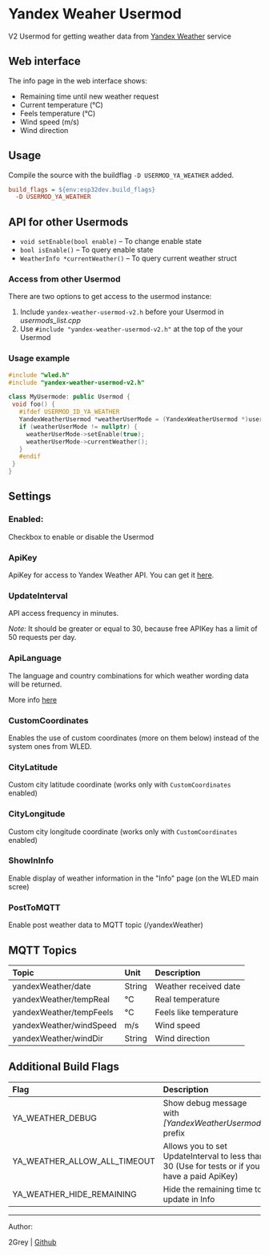 # Yandex Weaher Usermod
V2 Usermod for getting weather data from [Yandex Weather](https://yandex.ru/pogoda) service

## Web interface
The info page in the web interface shows:
- Remaining time until new weather request
- Current temperature (°C)
- Feels temperature (°C)
- Wind speed (m/s)
- Wind direction

## Usage
Compile the source with the buildflag `-D USERMOD_YA_WEATHER` added.

```ini
build_flags = ${env:esp32dev.build_flags}
  -D USERMOD_YA_WEATHER
```

## API for other Usermods
- `void setEnable(bool enable)` – To change enable state
- `bool isEnable()` – To query enable state
- `WeatherInfo *currentWeather()` – To query current weather struct

### Access from other Usermod

There are two options to get access to the usermod instance:
 1. Include `yandex-weather-usermod-v2.h` before your Usermod in _usermods_list.cpp_
 1. Use `#include "yandex-weather-usermod-v2.h"` at the top of the  your Usermod

 ### Usage example
 ```cpp
#include "wled.h"
#include "yandex-weather-usermod-v2.h"

class MyUsermode: public Usermod {
  void foo() {
    #ifdef USERMOD_ID_YA_WEATHER
    YandexWeatherUsermod *weatherUserMode = (YandexWeatherUsermod *)usermods.lookup(USERMOD_ID_YA_WEATHER);
    if (weatherUserMode != nullptr) {
      weatherUserMode->setEnable(true);
      weatherUserMode->currentWeather();
    }
    #endif
  }
}
 ```

## Settings 

### Enabled:
Checkbox to enable or disable the Usermod

### ApiKey
ApiKey for access to Yandex Weather API.
You can get it [here](https://yandex.ru/dev/weather/doc/dg/concepts/about.html).

### UpdateInterval
API access frequency in minutes.

*Note:* It should be greater or equal to 30, because free APIKey has a limit of 50 requests per day.

### ApiLanguage
The language and country combinations for which weather wording data will be returned.

More info [here](https://yandex.ru/dev/weather/doc/dg/concepts/forecast-info.html)

### CustomCoordinates
Enables the use of custom coordinates (more on them below) instead of the system ones from WLED.

### CityLatitude
Custom city latitude coordinate (works only with `CustomCoordinates` enabled)

### CityLongitude
Custom city longitude coordinate (works only with `CustomCoordinates` enabled)

### ShowInInfo
Enable display of weather information in the "Info" page (on the WLED main scree)

### PostToMQTT
Enable post weather data to MQTT topic (/yandexWeather)

## MQTT Topics

| Topic                   | Unit    | Description             |
|:------------------------|:--------|:------------------------|
| yandexWeather/date      | String  | Weather received date   |
| yandexWeather/tempReal  | °C      | Real temperature        |
| yandexWeather/tempFeels | °C      | Feels like temperature  |
| yandexWeather/windSpeed | m/s     | Wind speed              |
| yandexWeather/windDir   | String  | Wind direction          |

## Additional Build Flags
| Flag                          | Description                                                                                   |
|:------------------------------|:----------------------------------------------------------------------------------------------|
| YA_WEATHER_DEBUG              | Show debug message with _[YandexWeatherUsermod]_ prefix                                       |
| YA_WEATHER_ALLOW_ALL_TIMEOUT  | Allows you to set UpdateInterval to less than 30 (Use for tests or if you have a paid ApiKey) |
| YA_WEATHER_HIDE_REMAINING     | Hide the remaining time to update in Info                                                     |

-----
Author:

2Grey | [Github](https://github.com/2Grey)